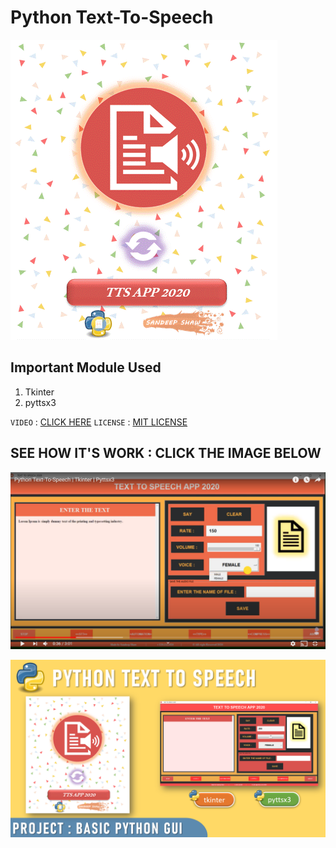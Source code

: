 # Python Text-To-Speech

![Preview](https://github.com/sandeep-shaw10/Python/blob/Graphic-User-Interface/TextApp%20-%20(Demo)/ttsloader.gif)

## Important Module Used
 1. Tkinter
 2. pyttsx3
 
 `VIDEO` : [CLICK HERE](https://www.youtube.com/watch?v=Wx7speBL58k&t=36s)
 `LICENSE` : [MIT LICENSE](https://github.com/sandeep-shaw10/Python/blob/Graphic-User-Interface/LICENSE)
 
 ## SEE HOW IT'S WORK : CLICK THE IMAGE BELOW
 [![Preview](https://github.com/sandeep-shaw10/Python/blob/Graphic-User-Interface/TextApp%20-%20(Demo)/P2_Preview.png)](https://www.youtube.com/watch?v=Wx7speBL58k&t=36s)
 
 ![Preview](https://github.com/sandeep-shaw10/Python/blob/Graphic-User-Interface/TextApp%20-%20(Demo)/P2_Python_TTS.png)
